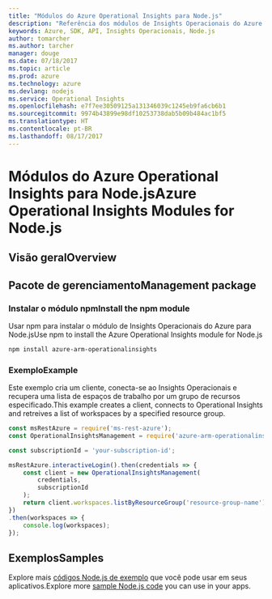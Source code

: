 ```yaml
---
title: "Módulos do Azure Operational Insights para Node.js"
description: "Referência dos módulos de Insights Operacionais do Azure para Node.js"
keywords: Azure, SDK, API, Insights Operacionais, Node.js
author: tomarcher
ms.author: tarcher
manager: douge
ms.date: 07/18/2017
ms.topic: article
ms.prod: azure
ms.technology: azure
ms.devlang: nodejs
ms.service: Operational Insights
ms.openlocfilehash: e7f7ee30509125a131346039c1245eb9fa6cb6b1
ms.sourcegitcommit: 9974b43899e98df10253738dab5b09b484ac1bf5
ms.translationtype: HT
ms.contentlocale: pt-BR
ms.lasthandoff: 08/17/2017
---
```

# <a name="azure-operational-insights-modules-for-nodejs"></a><span data-ttu-id="2ad3d-104">Módulos do Azure Operational Insights para Node.js</span><span class="sxs-lookup"><span data-stu-id="2ad3d-104">Azure Operational Insights Modules for Node.js</span></span>

## <a name="overview"></a><span data-ttu-id="2ad3d-105">Visão geral</span><span class="sxs-lookup"><span data-stu-id="2ad3d-105">Overview</span></span>

## <a name="management-package"></a><span data-ttu-id="2ad3d-106">Pacote de gerenciamento</span><span class="sxs-lookup"><span data-stu-id="2ad3d-106">Management package</span></span>

### <a name="install-the-npm-module"></a><span data-ttu-id="2ad3d-107">Instalar o módulo npm</span><span class="sxs-lookup"><span data-stu-id="2ad3d-107">Install the npm module</span></span>

<span data-ttu-id="2ad3d-108">Usar npm para instalar o módulo de Insights Operacionais do Azure para Node.js</span><span class="sxs-lookup"><span data-stu-id="2ad3d-108">Use npm to install the Azure Operational Insights module for Node.js</span></span>

```bash
npm install azure-arm-operationalinsights
```

### <a name="example"></a><span data-ttu-id="2ad3d-109">Exemplo</span><span class="sxs-lookup"><span data-stu-id="2ad3d-109">Example</span></span> 

<span data-ttu-id="2ad3d-110">Este exemplo cria um cliente, conecta-se ao Insights Operacionais e recupera uma lista de espaços de trabalho por um grupo de recursos especificado.</span><span class="sxs-lookup"><span data-stu-id="2ad3d-110">This example creates a client, connects to Operational Insights and retreives a list of workspaces by a specified resource group.</span></span>

```javascript
const msRestAzure = require('ms-rest-azure');
const OperationalInsightsManagement = require('azure-arm-operationalinsights');

const subscriptionId = 'your-subscription-id';

msRestAzure.interactiveLogin().then(credentials => {
    const client = new OperationalInsightsManagement(
        credentials,
        subscriptionId
    );
    return client.workspaces.listByResourceGroup('resource-group-name');
})
.then(workspaces => {
    console.log(workspaces);
});
``` 

## <a name="samples"></a><span data-ttu-id="2ad3d-111">Exemplos</span><span class="sxs-lookup"><span data-stu-id="2ad3d-111">Samples</span></span>

<span data-ttu-id="2ad3d-112">Explore mais [códigos Node.js de exemplo](https://azure.microsoft.com/resources/samples/?platform=nodejs) que você pode usar em seus aplicativos.</span><span class="sxs-lookup"><span data-stu-id="2ad3d-112">Explore more [sample Node.js code](https://azure.microsoft.com/resources/samples/?platform=nodejs) you can use in your apps.</span></span>
